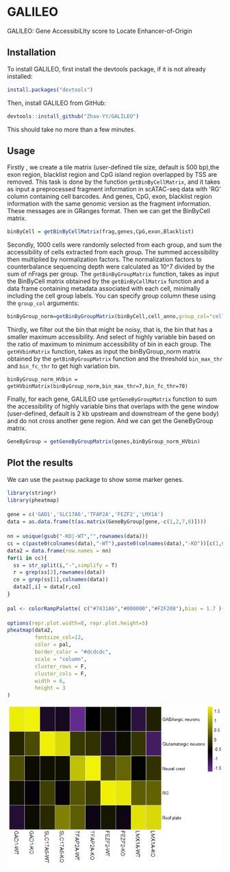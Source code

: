 # GALILEO
GALILEO: Gene AccessibiLIty score to Locate Enhancer-of-Origin

## Installation

To install GALILEO, first install the devtools package, if it is not already installed:

```R
install.packages("devtools") 
```

Then, install GALILEO from GitHub:

```R
devtools::install_github("Zhao-YY/GALILEO")
```

 This should take no more than a few minutes. 

## Usage

Firstly , we create a tile matrix (user-defined tile size, default is 500 bp),the exon region, blacklist region and CpG island region overlapped by TSS are removed.  This task is done by the function `getBinByCellMatrix`, and it takes as input a preprocessed fragment information in scATAC-seq data  with 'RG' column containing cell barcodes. And genes, CpG, exon, blacklist region information  with the same genomic version as the fragment information. These messages are in GRanges format. Then we can get the BinByCell matrix.

```R
binByCell = getBinByCellMatrix(frag,genes,CpG,exon,Blacklist)
```

Secondly, 1000 cells were randomly selected from each group, and sum the accessibility of cells extracted from each group. The summed accessibility then multiplied by normalization factors. The normalization factors to counterbalance sequencing depth were calculated as 10^7 divided by the sum of nFrags per group. The `getBinByGroupMatrix` function, takes as input the BinByCell matrix obtained by the `getBinByCellMatrix` function and a data frame containing metadata associated with each cell, minimally including the cell group labels.  You can specify group column these using the `group_col` arguments: 

```R
binByGroup_norm=getBinByGroupMatrix(binByCell,cell_anno,group_col="cellTtypes_condition")
```

Thirdly, we filter out the bin that might be noisy, that is, the bin that has a smaller maximum accessibility. And select of highly variable bin based on the ratio of maximum to minimum accessibility of bin in each group. The `getHVbinMatrix` function,  takes as input the binByGroup_norm matrix obtained by the `getBinByGroupMatrix` function and the threshold `bin_max_thr` and `bin_fc_thr` to get high variation bin.

```
binByGroup_norm_HVbin = getHVbinMatrix(binByGroup_norm,bin_max_thr=7,bin_fc_thr=70)
```

Finally, for each gene, GALILEO use `getGeneByGroupMatrix` function to sum the accessibility of highly variable bins that overlaps with the gene window (user-defined, default is 2 kb upstream and downstream of the gene body) and do not cross another gene region. And we can get the GeneByGroup matrix.

```R
GeneByGroup = getGeneByGroupMatrix(genes,binByGroup_norm_HVbin)
```



##  Plot the results 

 We can use the `peatmap` package to show some marker genes.

```R
library(stringr)
library(pheatmap)

gene = c('GAD1','SLC17A6','TFAP2A','FEZF2','LMX1A') 
data = as.data.frame(t(as.matrix(GeneByGroup[gene,-c(1,2,7,8)])))

nn = unique(gsub("-KO|-WT","",rownames(data)))
cc = c(paste0(colnames(data),"-WT"),paste0(colnames(data),"-KO"))[c(1,6,2,7,3,8,4,9,5,10)]
data2 = data.frame(row.names = nn)
for(i in cc){
  ss = str_split(i,"-",simplify = T)
  r = grep(ss[2],rownames(data))
  co = grep(ss[1],colnames(data))
  data2[,i] = data[r,co]
}

pal <- colorRampPalette( c("#7431A6","#000000","#F2F208"),bias = 1.7 )(255)

options(repr.plot.width=8, repr.plot.height=5)
pheatmap(data2,
         fontsize_col=12,
         color = pal,
         border_color = "#dcdcdc",
         scale = "column",
         cluster_rows = F,
         cluster_cols = F,
         width = 6,
         height = 3
)
```

![](.\Figures\Rplot.png)